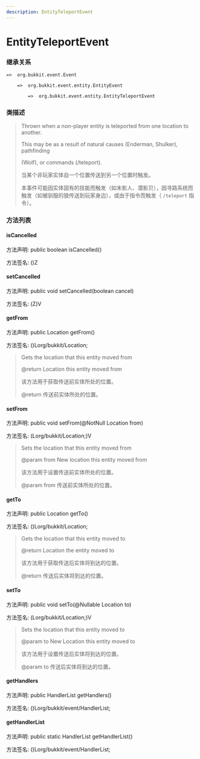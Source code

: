 ```yaml
---
description: EntityTeleportEvent
---
```


# EntityTeleportEvent

### 继承关系

    =>  org.bukkit.event.Event

        =>  org.bukkit.event.entity.EntityEvent

            =>  org.bukkit.event.entity.EntityTeleportEvent

### 类描述

> Thrown when a non-player entity is teleported from one location to another.
>
> This may be as a result of natural causes (Enderman, Shulker), pathfinding
>
> (Wolf), or commands (/teleport).
>
> 当某个非玩家实体自一个位置传送到另一个位置时触发。
>
> 本事件可能因实体固有的技能而触发（如末影人、潜影贝），因寻路系统而触发（如被驯服的狼传送到玩家身边），或由于指令而触发（ `/teleport` 指令）。

### 方法列表

#### isCancelled

方法声明: public boolean isCancelled()

方法签名: ()Z

#### setCancelled

方法声明: public void setCancelled(boolean cancel)

方法签名: (Z)V

#### getFrom

方法声明: public Location getFrom()

方法签名: ()Lorg/bukkit/Location;

> Gets the location that this entity moved from
>
> @return Location this entity moved from
>
> 该方法用于获取传送前实体所处的位置。
>
> @return 传送前实体所处的位置。

#### setFrom

方法声明: public void setFrom(@NotNull Location from)

方法签名: (Lorg/bukkit/Location;)V

> Sets the location that this entity moved from
>
> @param from New location this entity moved from
>
> 该方法用于设置传送前实体所处的位置。
>
> @param from 传送前实体所处的位置。

#### getTo

方法声明: public Location getTo()

方法签名: ()Lorg/bukkit/Location;

> Gets the location that this entity moved to
>
> @return Location the entity moved to
>
> 该方法用于获取传送后实体将到达的位置。
>
> @return 传送后实体将到达的位置。

#### setTo

方法声明: public void setTo(@Nullable Location to)

方法签名: (Lorg/bukkit/Location;)V

> Sets the location that this entity moved to
>
> @param to New Location this entity moved to
>
> 该方法用于设置传送后实体将到达的位置。
>
> @param to 传送后实体将到达的位置。

#### getHandlers

方法声明: public HandlerList getHandlers()

方法签名: ()Lorg/bukkit/event/HandlerList;

#### getHandlerList

方法声明: public static HandlerList getHandlerList()

方法签名: ()Lorg/bukkit/event/HandlerList;